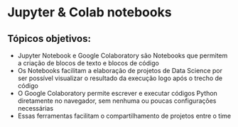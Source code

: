 # Jupyter & Colab notebooks

## Tópicos objetivos:
   - Jupyter Notebook e Google Colaboratory são Notebooks que permitem a criação de blocos de texto e blocos de código
   - Os Notebooks facilitam a elaboração de projetos de Data Science por ser possível visualizar o resultado da execução logo após o trecho de código
   - O Google Colaboratory permite escrever e executar códigos Python diretamente no navegador, sem nenhuma ou poucas configurações necessárias
   - Essas ferramentas facilitam o compartilhamento de projetos entre o time